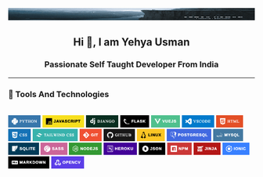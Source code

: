 <section align="center">
<img height="25px" width="100%" src="header.png">
<h1>Hi 👋, I am Yehya Usman</h1>
<h3>Passionate Self Taught Developer From India</h3>
</section>
<hr>
<section>
<h3>🧰 Tools And Technologies</h3>
<br>
<div>
<img height="25px" src="icons/PYTHON.png">
<img height="25px" src="icons/JAVASCRIPT.png">
<img height="25px" src="icons/DJANGO.png">
<img height="25px" src="icons/FLASK.png">
<img height="25px" src="icons/VUEJS.png">
<img height="25px" src="icons/VSCODE.png">
<img height="25px" src="icons/HTML.png">
<img height="25px" src="icons/CSS.png">
<img height="25px" src="icons/TAILWIND CSS.png">
<img height="25px" src="icons/GIT.png">
<img height="25px" src="icons/GITHUB.png">
<img height="25px" src="icons/LINUX.png">
<img height="25px" src="icons/POSTGRESQL.png">
<img height="25px" src="icons/MYSQL.png">
<img height="25px" src="icons/SQLITE.png">
<img height="25px" src="icons/SASS.png">
<img height="25px" src="icons/NODEJS.png">
<img height="25px" src="icons/HEROKU.png">
<img height="25px" src="icons/JSON.png">
<img height="25px" src="icons/NPM.png">
<img height="25px" src="icons/JINJA.png">
<img height="25px" src="icons/IONIC.png">
<img height="25px" src="icons/MARKDOWN.png">
<img height="25px" src="icons/OPENCV.png">

</div>
</section>